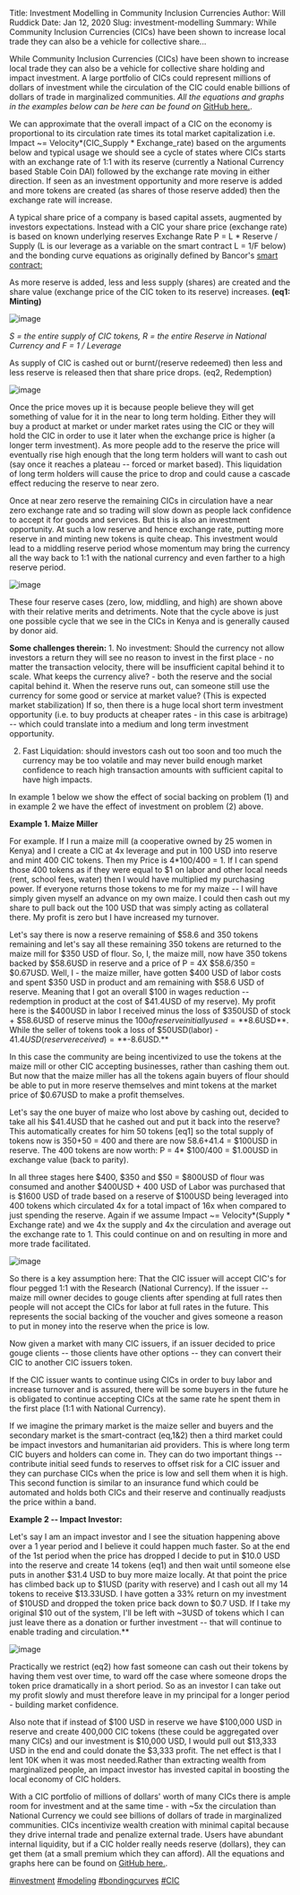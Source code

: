 Title: Investment Modelling in Community Inclusion Currencies
Author: Will Ruddick
Date: Jan 12, 2020
Slug: investment-modelling
Summary: While Community Inclusion Currencies (CICs) have been shown to increase local trade they can also be a vehicle for collective share...

While Community Inclusion Currencies (CICs) have been shown to increase
local trade they can also be a vehicle for collective share holding and
impact investment. A large portfolio of CICs could represent millions of
dollars of investment while the circulation of the CIC could enable
billions of dollars of trade in marginalized communities. _All the
equations and graphs in the examples below can be here can be found on_
[GitHub here.](http://github.com/GrassrootsEconomics/CIC-Docs).

We can approximate that the overall impact of a CIC on the economy is
proportional to its circulation rate times its total market
capitalization i.e. Impact ~= Velocity*(CIC_Supply * Exchange_rate)
based on the arguments below and typical usage we should see a cycle of
states where CICs starts with an exchange rate of 1:1 with its reserve
(currently a National Currency based Stable Coin DAI) followed by the
exchange rate moving in either direction. If seen as an investment
opportunity and more reserve is added and more tokens are created (as
shares of those reserve added) then the exchange rate will increase.

A typical share price of a company is based capital assets, augmented by
investors expectations. Instead with a CIC your share price (exchange
rate) is based on known underlying reserves Exchange Rate P = L \*
Reserve / Supply (L is our leverage as a variable on the smart contract
L = 1/F below) and the bonding curve equations as originally defined by
Bancor's [smart
contract:](http://github.com/GrassrootsEconomics/CIC-Liquid-Token)

As more reserve is added, less and less supply (shares) are created and
the share value (exchange price of the CIC token to its reserve)
increases. **(eq1: Minting)**

![image](/images/blog/investment-modelling1.webp)

_S = the entire supply of CIC tokens, R = the entire Reserve in National
Currency and F = 1 / Leverage_

As supply of CIC is cashed out or burnt/(reserve redeemed) then less and
less reserve is released then that share price drops. (eq2, Redemption)

![image](/images/blog/investment-modelling68.webp)

Once the price moves up it is because people believe they will get
something of value for it in the near to long term holding. Either they
will buy a product at market or under market rates using the CIC or they
will hold the CIC in order to use it later when the exchange price is
higher (a longer term investment). As more people add to the reserve the
price will eventually rise high enough that the long term holders will
want to cash out (say once it reaches a plateau -- forced or market
based). This liquidation of long term holders will cause the price to
drop and could cause a cascade effect reducing the reserve to near zero.

Once at near zero reserve the remaining CICs in circulation have a near
zero exchange rate and so trading will slow down as people lack
confidence to accept it for goods and services. But this is also an
investment opportunity. At such a low reserve and hence exchange rate,
putting more reserve in and minting new tokens is quite cheap. This
investment would lead to a middling reserve period whose momentum may
bring the currency all the way back to 1:1 with the national currency
and even farther to a high reserve period.

![image](/images/blog/investment-modelling88.webp)

These four reserve cases (zero, low, middling, and high) are shown above
with their relative merits and detriments. Note that the cycle above is
just one possible cycle that we see in the CICs in Kenya and is
generally caused by donor aid.

**Some challenges therein:** 1. No investment: Should the currency not
allow investors a return they will see no reason to invest in the first
place - no matter the transaction velocity, there will be insufficient
capital behind it to scale. What keeps the currency alive? - both the
reserve and the social capital behind it. When the reserve runs out, can
someone still use the currency for some good or service at market value?
(This is expected market stabilization) If so, then there is a huge
local short term investment opportunity (i.e. to buy products at cheaper
rates - in this case is arbitrage) -- which could translate into a
medium and long term investment opportunity.

2.  Fast Liquidation: should investors cash out too soon and too much
    the currency may be too volatile and may never build enough market
    confidence to reach high transaction amounts with sufficient capital
    to have high impacts.

In example 1 below we show the effect of social backing on problem (1)
and in example 2 we have the effect of investment on problem (2) above.

**Example 1. Maize Miller**

For example. If I run a maize mill (a cooperative owned by 25 women in
Kenya) and I create a CIC at 4x leverage and put in 100 USD into reserve
and mint 400 CIC tokens. Then my Price is 4\*100/400 = 1. If I can spend
those 400 tokens as if they were equal to $1 on labor and other local
needs (rent, school fees, water) then I would have multiplied my
purchasing power. If everyone returns those tokens to me for my maize --
I will have simply given myself an advance on my own maize. I could then
cash out my share to pull back out the 100 USD that was simply acting as
collateral there. My profit is zero but I have increased my turnover.

Let's say there is now a reserve remaining of $58.6 and 350 tokens
remaining and let's say all these remaining 350 tokens are returned to
the maize mill for $350 USD of flour. So, I, the maize mill, now have
350 tokens backed by $58.6USD in reserve and a price of P = 4X
$58.6/350 = $0.67USD. Well, I - the maize miller, have gotten $400
USD of labor costs and spent $350 USD in product and am remaining with
$58.6 USD of reserve. Meaning that I got an overall $100 in wages
reduction -- redemption in product at the cost of $41.4USD of my
reserve). My profit here is the $400USD in labor I received minus the
loss of $350USD of stock + $58.6USD of reserve minus the $100 of
reserve initially used = **$8.6USD**. While the seller of tokens took a
loss of $50USD(labor) - $41.4USD(reserve received) = **$-8.6USD.\*\*

In this case the community are being incentivized to use the tokens at
the maize mill or other CIC accepting businesses, rather than cashing
them out. But now that the maize miller has all the tokens again buyers
of flour should be able to put in more reserve themselves and mint
tokens at the market price of $0.67USD to make a profit themselves.

Let's say the one buyer of maize who lost above by cashing out, decided
to take all his $41.4USD that he cashed out and put it back into the
reserve? This automatically creates for him 50 tokens [eq1] so the
total supply of tokens now is 350+50 = 400 and there are now
$58.6+$41.4 = $100USD in reserve. The 400 tokens are now worth: P =
4\* $100/400 = $1.00USD in exchange value (back to parity).

In all three stages here $400, $350 and $50 = $800USD of flour was
consumed and another $400USD + 400 USD of Labor was purchased that is
$1600 USD of trade based on a reserve of $100USD being leveraged into
400 tokens which circulated 4x for a total impact of 16x when compared
to just spending the reserve. Again if we assume Impact ~=
Velocity*(Supply * Exchange rate) and we 4x the supply and 4x the
circulation and average out the exchange rate to 1. This could continue
on and on resulting in more and more trade facilitated.

![image](/images/blog/investment-modelling158.webp)

So there is a key assumption here: That the CIC issuer will accept CIC's
for flour pegged 1:1 with the Research (National Currency). If the
issuer -- maize mill owner decides to gouge clients after spending at
full rates then people will not accept the CICs for labor at full rates
in the future. This represents the social backing of the voucher and
gives someone a reason to put in money into the reserve when the price
is low.

Now given a market with many CIC issuers, if an issuer decided to price
gouge clients -- those clients have other options -- they can convert
their CIC to another CIC issuers token.

If the CIC issuer wants to continue using CICs in order to buy labor and
increase turnover and is assured, there will be some buyers in the
future he is obligated to continue accepting CICs at the same rate he
spent them in the first place (1:1 with National Currency).

If we imagine the primary market is the maize seller and buyers and the
secondary market is the smart-contract (eq,1&2) then a third market
could be impact investors and humanitarian aid providers. This is where
long term CIC buyers and holders can come in. They can do two important
things -- contribute initial seed funds to reserves to offset risk for a
CIC issuer and they can purchase CICs when the price is low and sell
them when it is high. This second function is similar to an insurance
fund which could be automated and holds both CICs and their reserve and
continually readjusts the price within a band.

**Example 2 -- Impact Investor:**

Let's say I am an impact investor and I see the situation happening
above over a 1 year period and I believe it could happen much faster. So
at the end of the 1st period when the price has dropped I decide to put
in $10.0 USD into the reserve and create 14 tokens (eq1) and then wait
until someone else puts in another $31.4 USD to buy more maize locally.
At that point the price has climbed back up to $1USD (parity with
reserve) and I cash out all my 14 tokens to receive $13.33USD. I have
gotten a 33% return on my investment of $10USD and dropped the token
price back down to $0.7 USD. If I take my original $10 out of the
system, I'll be left with ~3USD of tokens which I can just leave there
as a donation or further investment -- that will continue to enable
trading and circulation.\*\*

![image](/images/blog/investment-modelling192.webp)

Practically we restrict (eq2) how fast someone can cash out their tokens
by having them vest over time, to ward off the case where someone drops
the token price dramatically in a short period. So as an investor I can
take out my profit slowly and must therefore leave in my principal for a
longer period - building market confidence.

Also note that if instead of $100 USD in reserve we have $100,000 USD
in reserve and create 400,000 CIC tokens (these could be aggregated over
many CICs) and our investment is $10,000 USD, I would pull out $13,333
USD in the end and could donate the $3,333 profit. The net effect is
that I lent 10K when it was most needed.Rather than extracting wealth
from marginalized people, an impact investor has invested capital in
boosting the local economy of CIC holders.

With a CIC portfolio of millions of dollars' worth of many CICs there is
ample room for investment and at the same time - with ~5x the
circulation than National Currency we could see billions of dollars of
trade in marginalized communities. CICs incentivize wealth creation with
minimal capital because they drive internal trade and penalize external
trade. Users have abundant internal liquidity, but if a CIC holder
really needs reserve (dollars), they can get them (at a small premium
which they can afford). All the equations and graphs here can be found
on [GitHub here.](http://github.com/GrassrootsEconomics/CIC-Docs).

[#investment](https://www.grassrootseconomics.org/blog/hashtags/investment)
[#modeling](https://www.grassrootseconomics.org/blog/hashtags/modeling)
[#bondingcurves](https://www.grassrootseconomics.org/blog/hashtags/bondingcurves)
[#CIC](https://www.grassrootseconomics.org/blog/hashtags/CIC)
